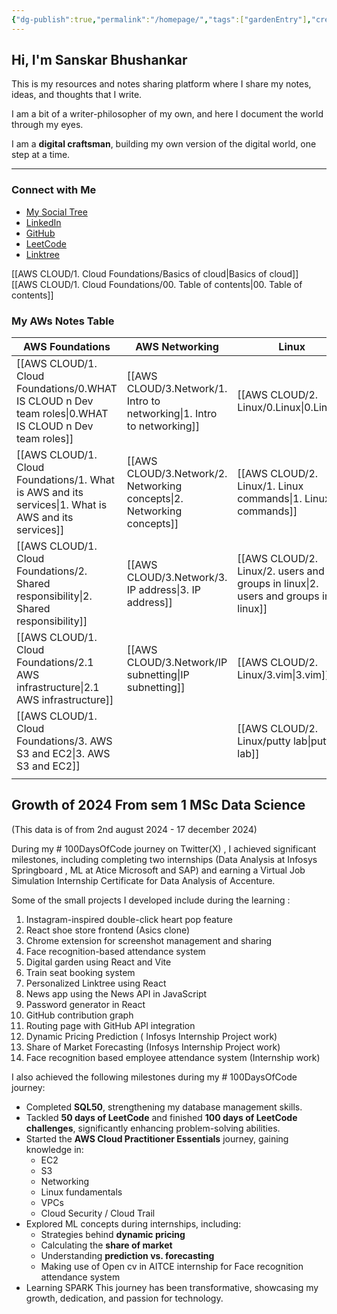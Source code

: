 ```yaml
---
{"dg-publish":true,"permalink":"/homepage/","tags":["gardenEntry"],"created":"2024-12-05T20:28:44.014+05:30"}
---
```



## Hi, I'm Sanskar Bhushankar

This is my resources and notes sharing platform where I share my notes, ideas, and thoughts that I write.

I am a bit of a writer-philosopher of my own, and here I document the world through my eyes.

I am a **digital craftsman**, building my own version of the digital world, one step at a time.

---

### Connect with Me

- [My Social Tree](https://social-tree-sanskar.netlify.app/)
- [LinkedIn](https://www.linkedin.com/in/sanskar-bhushankar-6b1a49244/)
- [GitHub](https://github.com/Sanskar-Bhushankar)
- [LeetCode](https://leetcode.com/u/sanskarbhushankar01/)
- [Linktree](https://linktr.ee/sanskar_izz)

[[AWS CLOUD/1. Cloud Foundations/Basics of cloud\|Basics of cloud]]
[[AWS CLOUD/1. Cloud Foundations/00. Table of contents\|00. Table of contents]]

### My AWs Notes Table

| AWS Foundations                      | AWS Networking             | Linux                            | Networking                                                                                              |
| ------------------------------------ | -------------------------- | -------------------------------- | ------------------------------------------------------------------------------------------------------- |
| [[AWS CLOUD/1. Cloud Foundations/0.WHAT IS CLOUD n Dev team roles\|0.WHAT IS CLOUD n Dev team roles]] | [[AWS CLOUD/3.Network/1. Intro to networking\|1. Intro to networking]] | [[AWS CLOUD/2. Linux/0.Linux\|0.Linux]]                      | [1. Intro to networking](AWS%20CLOUD/3.Network/1.%20Intro%20to%20networking.md)                         |
| [[AWS CLOUD/1. Cloud Foundations/1. What is AWS and its services\|1. What is AWS and its services]]  | [[AWS CLOUD/3.Network/2. Networking concepts\|2. Networking concepts]] | [[AWS CLOUD/2. Linux/1. Linux commands\|1. Linux commands]]            | [2. Networking concepts](AWS%20CLOUD/3.Network/2.%20Networking%20concepts.md)                           |
| [[AWS CLOUD/1. Cloud Foundations/2. Shared responsibility\|2. Shared responsibility]]         | [[AWS CLOUD/3.Network/3. IP address\|3. IP address]]          | [[AWS CLOUD/2. Linux/2. users and groups in linux\|2. users and groups in linux]] | [3. IP address](AWS%20CLOUD/3.Network/3.%20IP%20address.md)                                             |
| [[AWS CLOUD/1. Cloud Foundations/2.1 AWS infrastructure\|2.1 AWS infrastructure]]           | [[AWS CLOUD/3.Network/IP subnetting\|IP subnetting]]          | [[AWS CLOUD/2. Linux/3.vim\|3.vim]]                        | [ADD. Networking protocol and tech](AWS%20CLOUD/3.Network/ADD.%20Networking%20protocol%20and%20tech.md) |
| [[AWS CLOUD/1. Cloud Foundations/3. AWS S3 and EC2\|3. AWS S3 and EC2]]                |                            | [[AWS CLOUD/2. Linux/putty lab\|putty lab]]                    | [IP subnetting](AWS%20CLOUD/3.Network/IP%20subnetting.md)                                               |
|                                      |                            |                                  |                                                                                                         |


## Growth of 2024 From sem 1 MSc Data Science
(This data is of from 2nd august 2024 - 17 december 2024)

During my # 100DaysOfCode journey on Twitter(X) , I achieved significant milestones, including completing two internships (Data Analysis at Infosys Springboard , ML at Atice Microsoft and SAP) and earning a Virtual Job Simulation Internship Certificate for Data Analysis of Accenture. 

Some of the small projects I developed include during the learning :
1. Instagram-inspired double-click heart pop feature
2. React shoe store frontend (Asics clone)
3. Chrome extension for screenshot management and sharing
4. Face recognition-based attendance system
5. Digital garden using React and Vite
6. Train seat booking system
7. Personalized Linktree using React
8. News app using the News API in JavaScript
9. Password generator in React
10. GitHub contribution graph
11. Routing page with GitHub API integration
12. Dynamic Pricing Prediction ( Infosys Internship Project work)
13. Share of Market Forecasting (Infosys Internship Project work)
14. Face recognition based employee attendance system (Internship work)

I also achieved the following milestones during my # 100DaysOfCode journey:
- Completed **SQL50**, strengthening my database management skills.
- Tackled **50 days of LeetCode** and finished **100 days of LeetCode challenges**, significantly enhancing problem-solving abilities.
- Started the **AWS Cloud Practitioner Essentials** journey, gaining knowledge in:
    - EC2
    - S3
    - Networking
    - Linux fundamentals
    - VPCs
    - Cloud Security / Cloud Trail
- Explored ML concepts during internships, including:
    - Strategies behind **dynamic pricing**
    - Calculating the **share of market**
    - Understanding **prediction vs. forecasting**
    - Making use of Open cv in AITCE internship for Face recognition attendance system
- Learning SPARK
This journey has been transformative, showcasing my growth, dedication, and passion for technology.


